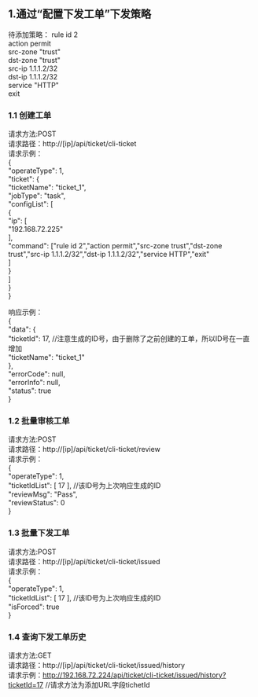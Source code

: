 ## 1.通过“配置下发工单”下发策略
待添加策略：
  rule id 2  
    action permit  
    src-zone "trust"  
    dst-zone "trust"  
    src-ip 1.1.1.2/32  
    dst-ip 1.1.1.2/32  
    service "HTTP"  
  exit  
### 1.1 创建工单  
请求方法:POST  
请求路径：http://[ip]/api/ticket/cli-ticket  
请求示例：  
{  
    "operateType": 1,  
    "ticket": {  
        "ticketName": "ticket_1",  
        "jobType": "task",  
        "configList": [  
            {  
                "ip": [  
                    "192.168.72.225"  
                ],  
                "command": ["rule id 2","action permit","src-zone trust","dst-zone trust","src-ip 1.1.1.2/32","dst-ip 1.1.1.2/32","service HTTP","exit"  
                ]  
            }  
        ]  
    }  
}  

响应示例：  
{  
    "data": {  
        "ticketId": 17,   //注意生成的ID号，由于删除了之前创建的工单，所以ID号在一直增加  
        "ticketName": "ticket_1"  
    },  
    "errorCode": null,  
    "errorInfo": null,  
    "status": true  
}  

### 1.2 批量审核工单  
请求方法:POST  
请求路径：http://[ip]/api/ticket/cli-ticket/review  
请求示例：  
{  
    "operateType": 1,  
    "ticketIdList": [ 17 ],   //该ID号为上次响应生成的ID  
    "reviewMsg": "Pass",  
    "reviewStatus": 0  
}  
   
### 1.3 批量下发工单  
请求方法:POST  
请求路径：http://[ip]/api/ticket/cli-ticket/issued  
请求示例：  
{  
    "operateType": 1,  
    "ticketIdList": [ 17 ],  //该ID号为上次响应生成的ID  
    "isForced": true  
}  

### 1.4 查询下发工单历史  
请求方法:GET  
请求路径：http://[ip]/api/ticket/cli-ticket/issued/history  
请求示例：http://192.168.72.224/api/ticket/cli-ticket/issued/history?ticketId=17  //请求方法为添加URL字段tichetId  